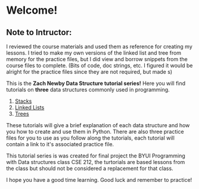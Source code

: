 # Welcome!

## Note to Intructor:
I reviewed the course materials and used them as reference for creating my lessons. I tried to make my own versions of the linked list and tree from memory for the practice files, but I did view and borrow snippets from the course files to complete. (Bits of code, doc strings, etc. I figured it would be alright for the practice files since they are not required, but made s)

This is the **Zach Newby Data Structure tutorial series!** Here you will find tutorials on **three** data structures commonly used in programming.

1. [Stacks](https://github.com/Zachary-P-Newby/Python/blob/Programming-With-Data-Structures-Fall-2023/data_structure_tutorials/stacks.md)
2. [Linked Lists](https://github.com/Zachary-P-Newby/Python/blob/Programming-With-Data-Structures-Fall-2023/data_structure_tutorials/linked_lists.md)
3. [Trees](https://github.com/Zachary-P-Newby/Python/blob/Programming-With-Data-Structures-Fall-2023/data_structure_tutorials/trees.md)

These tutorials will give a brief explanation of each data structure and how you how to create and use them in Python. There are also three practice files for you to use as you follow along the tutorials, each tutorial will contain a link to it's associated practice file.

This tutorial series is was created for final project the BYUI Programming with Data structures class CSE 212, the turtorials are based lessons from the class but should not be considered a replacement for that class.

I hope you have a good time learning. Good luck and remember to practice!